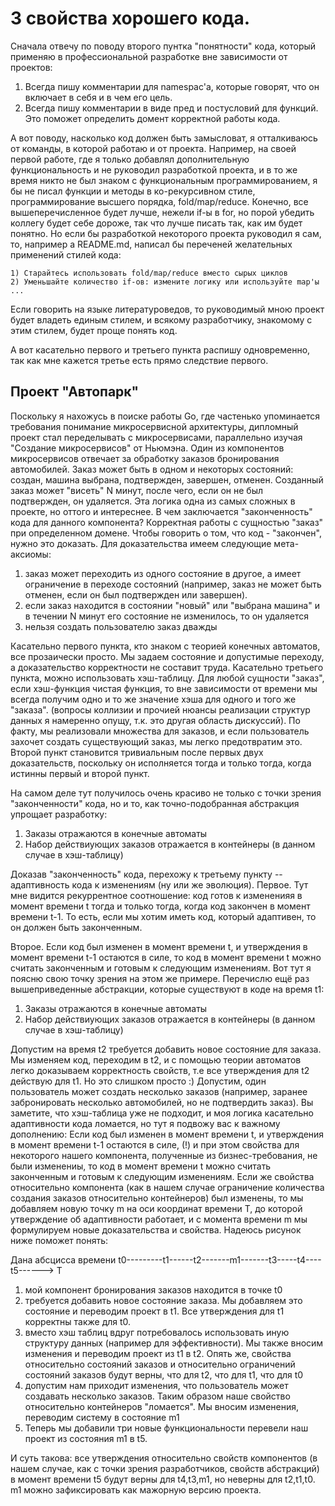 # 3 свойства хорошего кода.

Сначала отвечу по поводу второго пунтка "понятности" кода, который применяю в профессиональной разработке вне зависимости от проектов:
1) Всегда пишу комментарии для namespac'а, которые говорят, что он включает в себя и в чем его цель.
2) Всегда пишу комментарии в виде пред и постусловий для функций. Это поможет определить домент корректной работы кода.

А вот поводу, насколько код должен быть замысловат, я отталкиваюсь от команды, в которой работаю и от проекта.
Например, на своей первой работе, где я только добавлял дополнительную функциональность и не руководил разработкой проекта, и в то же время
никто не был знаком с функциональным программированием, я бы не писал функции и методы в ко-рекурсивном стиле, программирование высшего порядка, fold/map/reduce. 
Конечно, все вышеперечисленное будет лучше, нежели if-ы в for, но порой убедить коллегу будет себе дороже, так что лучше писать так, как им будет понятно.
Но если бы разработкой некоторого проекта руководил я сам, то, например а README.md, написал бы переченей желательных применений стилей кода:

```
1) Старайтесь использовать fold/map/reducе вместо сырых циклов
2) Уменьшайте количество if-ов: измените логику или используйте map'ы
...
```

Если говорить на языке литературоведов, то руководимый мною проект будет владеть единым стилем, и всякому разработчику, знакомому с этим стилем, будет проще понять код.


А вот касательно первого и третьего пункта распишу одновременно, так как мне кажется третье есть прямо следствие первого.

## Проект "Автопарк"

Поскольку я нахожусь в поиске работы Go, где частенько упоминается требования понимание микросервисной архитектуры, дипломный проект стал переделывать с микросервисами,
параллельно изучая "Создание микросервисов" от Ньюмэна. 
Один из компонентов микросервисов отвечает за обработку заказов бронирования автомобилей. 
Заказ может быть в одном и некоторых состояний: создан, машина выбрана, подтвержден, завершен, отменен. Созданный заказ может "висеть" N минут, после чего, если он не был
подтвержден, он удаляется. Эта логика одна из самых сложных в проекте, но оттого и интереснее.
В чем заключается "законченность" кода для данного компонента? Корректная работы с сущностью "заказ" при определенном домене.
Чтобы говорить о том, что код - "закончен", нужно это доказать. Для доказательства имеем следующие мета-аксиомы:
1) заказ может переходить из одного состояние в другое, а имеет ограничение в переходе состояний (например, заказ не может быть отменен, если он был подтвержден или завершен).
2) если заказ находится в состоянии "новый" или "выбрана машина" и в течении N минут его состояние не изменилось, то он удаляется
3) нельзя создать пользователю заказ дважды

Касательно первого пункта, кто знаком с теорией конечных автоматов, все прозаически просто. Мы задаем состояние и допустимые переходу, а доказательство корректности не составит труда.
Касательно третьего пункта, можно использовать хэш-таблицу. Для любой сущности "заказ", если хэш-функция чистая функция, то вне зависимости от времени мы всегда получим одно и то же значение
хэша для одного и того же "заказа". (вопросы коллизии и прочией нюансы реализации структур данных я намеренно опущу, т.к. это другая область дискуссий). По факту, мы реализовали множества
для заказов, и если пользователь захочет создать существующий заказ, мы легко предотвратим это.
Второй пункт становится тривиальным после первых двух доказательств, поскольку он исполняется тогда и только тогда, когда истинны первый и второй пункт.

На самом деле тут получилось очень красиво не только с точки зрения "законченности" кода, но и то, как точно-подобранная абстракция упрощает разработку:
1) Заказы отражаются в конечные автоматы
2) Набор действиующих заказов отражается в контейнеры (в данном случае в хэш-таблицу)

Доказав "законченность" кода, перехожу к третьему пункту -- адаптивность кода к изменениям (ну или же эволюция).
Первое. Тут мне видится рекуррентное соотношение: код готов к измененияя в момент времени t тогда и только тогда, когда код закончен в момент времени t-1. То есть, если мы хотим иметь код, который
адаптивен, то он должен быть законченным. 

Второе. Если код был изменен в момент времени t, и утверждения в момент времени t-1 остаются в силе, то код в момент времени t можно считать законченным и готовым к следующим изменениям. 
Вот тут я поясню свою точку зрения на этом же примере. Перечислю ещё раз вышеприведенные абстракции, которые существуют в коде на время t1:
1) Заказы отражаются в конечные автоматы
2) Набор действиующих заказов отражается в контейнеры (в данном случае в хэш-таблицу)

Допустим на время t2 требуется добавить новое состояние для заказа. Мы изменяем код, переходим в t2, и с помощью теории автоматов легко доказываем корректность свойств, т.е все утверждения для t2 
действую для t1. Но это слишком просто :)
Допустим, один пользователь может создать несколько заказов (например, заранее забронировать несколько автомобилей, но не подтвердить заказ). Вы заметите, что хэш-таблица уже не подходит, 
и моя логика касательно адаптивности кода ломается, но тут я подвожу вас к важному дополнению:
Если код был изменен в момент времени t, и утверждения в момент времени t-1 остаются в силе, (!) и при этом свойства для некоторого нашего компонента, полученные из бизнес-требования, не были изменениы,
то код в момент времени t можно считать законченным и готовым к следующим изменениям. Если же свойства относительно компонента (как в нашем случае ограничение количества создания заказов относительно контейнеров)
был изменены, то мы добавляем новую точку m на оси координат времени T, до которой утверждение об адаптивности работает, и с момента времени m мы формулируем новые доказательства и свойства. 
Надеюсь рисунок ниже поможет понять:

Дана абсцисса времени
t0---------t1------t2-------m1-------t3-----t4----t5------> T

1) мой компонент бронирования заказов находится в точке t0
2) требуется добавить новое состояние заказа. Мы добавляем это состояние и переводим проект в t1. Все утверждения для t1 корректны также для t0.
3) вместо хэш таблиц вдруг потребовалось использовать иную структуру данных (например для эффективности). Мы также вносим изменения и переводим проект из t1 в t2. Опять же, свойства относительно состояний заказов и относительно 
ограничений состояний заказов будут верны, что для t2, что для t1, что для t0
4) допустим нам приходит изменения, что пользователь может создавать несколько заказов. Таким образом наше свойство относительно контейнеров "ломается". Мы вносим изменения, переводим систему в состояние m1
5) Теперь мы добавили три новые функциональности перевели наш проект из состояния m1 в t5.

И суть такова: все утверждения относительно свойств компонентов (в нашем случае, как с точки зрения разработчиков, свойств абстракций) в момент времени t5 будут верны для t4,t3,m1, но неверны для t2,t1,t0. 
m1 можно зафиксировать как мажорную версию проекта.


 
